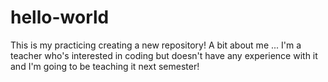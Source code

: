 # hello-world
This is my practicing creating a new repository!
A bit about me ...
I'm a teacher who's interested in coding
but doesn't have any experience with it
and I'm going to be teaching it next semester!
